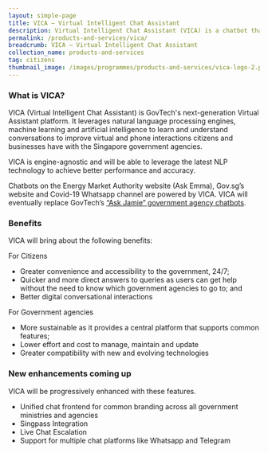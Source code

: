 ```yaml
---
layout: simple-page
title: VICA – Virtual Intelligent Chat Assistant
description: Virtual Intelligent Chat Assistant (VICA) is a chatbot that improves virtual and phone interactions between users and government agencies.
permalink: /products-and-services/vica/
breadcrumb: VICA – Virtual Intelligent Chat Assistant
collection_name: products-and-services
tag: citizens
thumbnail_image: /images/programmes/products-and-services/vica-logo-2.png
---
```


### **What is VICA?**

VICA (Virtual Intelligent Chat Assistant) is GovTech's next-generation Virtual Assistant platform. It leverages natural language processing engines, machine learning and artificial intelligence to learn and understand conversations to improve virtual and phone interactions citizens and businesses have with the Singapore government agencies. 
 
VICA is engine-agnostic and will be able to leverage the latest NLP technology to achieve better performance and accuracy.

Chatbots on the Energy Market Authority website (Ask Emma), Gov.sg’s website and Covid-19 Whatsapp channel are powered by VICA. VICA will eventually replace GovTech’s [“Ask Jamie” government agency chatbots](https://www.tech.gov.sg/products-and-services/ask-jamie).

### **Benefits**

VICA will bring about the following benefits:

For Citizens
* Greater convenience and accessibility to the government, 24/7;
* Quicker and more direct answers to queries as users can get help without the need to know which government agencies to go to; and
* Better digital conversational interactions

For Government agencies
* More sustainable as it provides a central platform that supports common features;
* Lower effort and cost to manage, maintain and update
* Greater compatibility with new and evolving technologies

### **New enhancements coming up**

VICA will be progressively enhanced with these features.

* Unified chat frontend for common branding across all government ministries and agencies
* Singpass Integration
* Live Chat Escalation
* Support for multiple chat platforms like Whatsapp and Telegram

